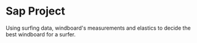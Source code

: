 # Sap Project
Using surfing data, windboard's measurements and elastics to decide the best windboard for a surfer.
